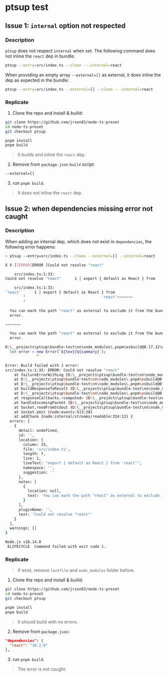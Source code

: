 # ptsup test

## Issue 1: `internal` option not respected

### Description

`ptsup` does not respect `internal` when set. The following command does not inline the `react` dep in bundle:

```bash
ptsup --entry=src/index.ts --clean ---internal=react
```

When providing an empty array `--external=[]` as external, it does inline the dep as expected in the bundle:

```bash
ptsup --entry=src/index.ts --external=[] --clean ---internal=react
```

### Replicate 

1. Clone the repo and install & buiild:
```bash
git clone https://github.com/jrson83/node-ts-preset
cd node-ts-preset
git checkout ptsup

pnpm install
pnpm build
```

> It builds and inline the `react` dep.

2. Remove from `package.json` `build` script:

```bash
--external=[]
```

3. run `pnpm build`.

> It does not inline the `react` dep.


## Issue 2: when dependencies missing error not caught

### Description

When adding an internal dep, which does not exist in `dependencies`, the following error happens:

```bash
> ptsup --entry=src/index.ts --clean --external=[] --internal=react

X X [[ERROR]ERROR ]Could not resolve "react" 

    src/index.ts:1:33:
Could not resolve "react"      1 │ export { default as React } from

    src/index.ts:1:33:
'react'      1 │ export { default as React } from
        ╵                                  'react'~~~~~~~
        ╵

  You can mark the path "react" as external to exclude it from the bundle, which will remove this
  error.

~~~~~~~

  You can mark the path "react" as external to exclude it from the bundle, which will remove this
  error.

D:\__projects\ptsup\bundle-test\nn\node_modules\.pnpm\esbuild@0.17.12\node_modules\esbuild\lib\main.js:1636
  let error = new Error(`${text}${summary}`);
              ^

Error: Build failed with 1 error:
src/index.ts:1:33: ERROR: Could not resolve "react"
    at failureErrorWithLog (D:\__projects\ptsup\bundle-test\nn\node_modules\.pnpm\esbuild@0.17.12\node_modules\esbuild\lib\main.js:1636:15)
    at D:\__projects\ptsup\bundle-test\nn\node_modules\.pnpm\esbuild@0.17.12\node_modules\esbuild\lib\main.js:1048:25
    at D:\__projects\ptsup\bundle-test\nn\node_modules\.pnpm\esbuild@0.17.12\node_modules\esbuild\lib\main.js:993:52
    at buildResponseToResult (D:\__projects\ptsup\bundle-test\nn\node_modules\.pnpm\esbuild@0.17.12\node_modules\esbuild\lib\main.js:1046:7)
    at D:\__projects\ptsup\bundle-test\nn\node_modules\.pnpm\esbuild@0.17.12\node_modules\esbuild\lib\main.js:1075:16
    at responseCallbacks.<computed> (D:\__projects\ptsup\bundle-test\nn\node_modules\.pnpm\esbuild@0.17.12\node_modules\esbuild\lib\main.js:697:9)
    at handleIncomingPacket (D:\__projects\ptsup\bundle-test\nn\node_modules\.pnpm\esbuild@0.17.12\node_modules\esbuild\lib\main.js:752:9)
    at Socket.readFromStdout (D:\__projects\ptsup\bundle-test\nn\node_modules\.pnpm\esbuild@0.17.12\node_modules\esbuild\lib\main.js:673:7)
    at Socket.emit (node:events:513:28)
    at addChunk (node:internal/streams/readable:324:12) {
  errors: [
    {
      detail: undefined,
      id: '',
      location: {
        column: 33,
        file: 'src/index.ts',
        length: 7,
        line: 1,
        lineText: "export { default as React } from 'react'",
        namespace: '',
        suggestion: ''
      },
      notes: [
        {
          location: null,
          text: 'You can mark the path "react" as external to exclude it from the bundle, which will remove this error.'
        }
      ],
      pluginName: '',
      text: 'Could not resolve "react"'
    }
  ],
  warnings: []
}

Node.js v18.14.0
 ELIFECYCLE  Command failed with exit code 1.
```

### Replicate 

> If exist, remove `lockfile` and `node_modules` folder before.

1. Clone the repo and install & buiild:
```bash
git clone https://github.com/jrson83/node-ts-preset
cd node-ts-preset
git checkout ptsup

pnpm install
pnpm build
```

> It should build with no errors.

2. Remove from `package.json`:

```json
"dependencies": {
  "react": "18.2.0"
},
```

3. run `pnpm build`.

> The error is not caught:

